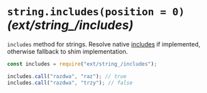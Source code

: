 # `string.includes(position = 0)` _(ext/string\_/includes)_

`includes` method for strings. Resolve native [includes](https://developer.mozilla.org/en-US/docs/Web/JavaScript/Reference/Global_Objects/String/includes) if implemented, otherwise fallback to shim implementation.

```javascript
const includes = require("ext/string_/includes");

includes.call("razdwa", "raz"); // true
includes.call("razdwa", "trzy"); // false
```